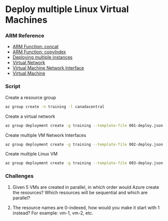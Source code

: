 # Deploy multiple Linux Virtual Machines

### ARM Reference
* [ARM Function: concat](https://docs.microsoft.com/en-us/azure/azure-resource-manager/resource-group-template-functions-array#concat)
* [ARM Function: copyIndex](https://docs.microsoft.com/en-us/azure/azure-resource-manager/resource-group-template-functions-numeric#copyindex)
* [Deploying multiple instances](https://docs.microsoft.com/en-us/azure/azure-resource-manager/resource-group-create-multiple)
* [Virtual Network](https://docs.microsoft.com/en-us/azure/templates/microsoft.network/virtualnetworks)
* [Virtual Machine Network Interface](https://docs.microsoft.com/en-us/azure/templates/microsoft.network/networkinterfaces)
* [Virtual Machine](https://docs.microsoft.com/en-us/azure/templates/microsoft.compute/virtualmachines)


### Script

Create a resource group
```bash
az group create -n training -l canadacentral
```

Create a virtual network
```bash
az group deployment create -g training --template-file 001-deploy.json
```

Create multiple VM Network Interfaces
```bash
az group deployment create -g training --template-file 002-deploy.json
```

Create multiple Linux VM
```bash
az group deployment create -g training --template-file 003-deploy.json
```

### Challenges

1. Given 5 VMs are created in parallel, in which order would Azure create the resources?  Which resources will be sequential and which are parallel?

2. The resource names are 0-indexed, how would you make it start with 1 instead?  For example: vm-1, vm-2, etc.

